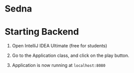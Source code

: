 # Sedna

# Starting Backend

1. Open IntelliJ IDEA Ultimate (free for students)

2. Go to the Application class, and click on the play button.

3. Application is now running at `localhost:8080`
